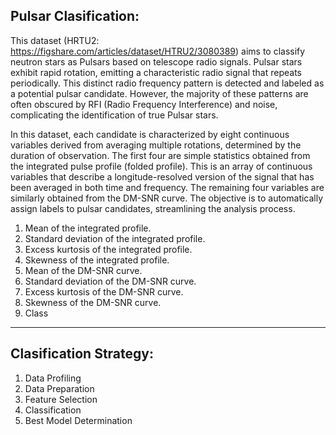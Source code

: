 ## Pulsar Clasification: 
This dataset (HRTU2: https://figshare.com/articles/dataset/HTRU2/3080389) aims to classify neutron stars as Pulsars based on telescope radio signals. Pulsar stars exhibit rapid rotation, emitting a characteristic radio signal that repeats periodically. This distinct radio frequency pattern is detected and labeled as a potential pulsar candidate. However, the majority of these patterns are often obscured by RFI (Radio Frequency Interference) and noise, complicating the identification of true Pulsar stars.

In this dataset, each candidate is characterized by eight continuous variables derived from averaging multiple rotations, determined by the duration of observation. The first four are simple statistics obtained from the integrated pulse profile (folded profile). This is an array of continuous variables that describe a longitude-resolved version of the signal that has been averaged in both time and frequency. The remaining four variables are similarly obtained from the DM-SNR curve. The objective is to automatically assign labels to pulsar candidates, streamlining the analysis process.


1. Mean of the integrated profile.
2. Standard deviation of the integrated profile.
3. Excess kurtosis of the integrated profile.
4. Skewness of the integrated profile.
5. Mean of the DM-SNR curve.
6. Standard deviation of the DM-SNR curve.
7. Excess kurtosis of the DM-SNR curve.
8. Skewness of the DM-SNR curve.
9. Class
   
---

## Clasification Strategy:
1. Data Profiling
2. Data Preparation
3. Feature Selection
4. Classification
5. Best Model Determination
